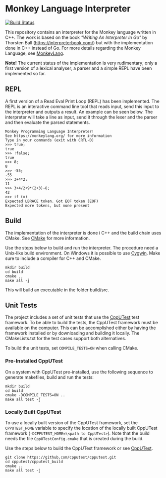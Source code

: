 # Monkey Language Interpreter
[![Build Status](https://travis-ci.org/bluezephyr/interpreter.svg?branch=master)](https://travis-ci.org/bluezephyr/interpreter)

This repository contains an interpreter for the Monkey language written in C++. The work is based on
the book *"Writing An Interpreter In Go"* by Thorsten Ball (https://interpreterbook.com/) but with the
implementation done in C++ instead of Go. For more details regarding the Monkey Language, see
[MonkeyLang](https://monkeylang.org/).

**Note!** The current status of the implementation is very rudimentary; only a first version of a
lexical analyser, a parser and a simple REPL have been implemented so far.

## REPL
A first version of a Read Eval Print Loop (REPL) has been implemented. The REPL is an interactive
command line tool that reads input, send this input to the interpreter and outputs a result. An
example can be seen below. The interpreter will take a line as input, send it through the lexer
and the parser and then evaluate the parsed statements.

    Monkey Programming Language Interpreter!
    See https://monkeylang.org/ for more information
    Type in your commands (exit with CRTL-D)
    >>> true;
    true
    >>> !false;
    true
    >>> 8;
    8
    >>> -55;
    -55
    >>> 3+4*2;
    11
    >>> 3+4/2+9*(2+3)-8;
    42
    >>> if (x)
    Expected LBRACE token. Got EOF token (EOF)
    Expected more tokens, but none present

## Build
The implementation of the interpreter is done i C++ and the build chain uses CMake. See
[CMake](https://cmake.org/) for more information.

Use the steps below to build and run the interpreter. The procedure need a Unix-like build environment.
On Windows it is possible to use [Cygwin](https://www.cygwin.com/). Make sure to include a compiler
for C++ and CMake.

    mkdir build
    cd build
    cmake ..
    make all -j

This will build an executable in the folder build/src.

## Unit Tests
The project includes a set of unit tests that use the [CppUTest](http://cpputest.github.io/)
test framework. To be able to build the tests, the CppUTest framework must be available on the computer.
This can be accomplished either by having the framework installed or by downloading and building it
locally. The CMakeLists.txt for the test cases support both alternatives.

To build the unit tests, set `COMPILE_TESTS=ON` when calling CMake.

### Pre-Installed CppUTest
On a system with CppUTest pre-installed, use the following sequence to generate makefiles, build
and run the tests:

    mkdir build
    cd build
    cmake -DCOMPILE_TESTS=ON ..
    make all test -j

### Locally Built CppUTest
To use a locally built version of the CppUTest framework, set the `CPPUTEST_HOME` variable to specify
the location of the locally built CppUTest framework (`-DCPPUTEST_HOME=\<path to CppUTest>`). Note that
the build needs the file `CppUTestConfig.cmake` that is created during the build.

Use the steps below to build the CppUTest framework or see [CppUTest](http://cpputest.github.io/).

    git clone https://github.com/cpputest/cpputest.git
    cd cpputest/cpputest_build
    cmake ..
    make all test -j
